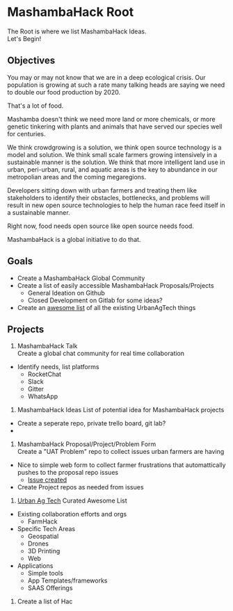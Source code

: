 # MashambaHack Root

The Root is where we list MashambaHack Ideas.  
Let's Begin!
## Objectives
You may or may not know that we are in a deep ecological crisis.  Our population is growing at such a rate many talking heads are saying we need to double our food production by 2020.

That's a lot of food.

Mashamba doesn't think we need more land or more chemicals, or more genetic tinkering with plants and animals that have served our species well for centuries.

We think crowdgrowing is a solution, we think open source technology is a model and solution.  We think small scale farmers growing intensively in a sustainable manner is the solution. We think that more intelligent land use in urban, peri-urban, rural, and aquatic areas is the key to abundance in our metropolian areas and the coming megaregions.  

Developers sitting down with urban farmers and treating them like stakeholders to identify their obstacles, bottlenecks, and problems will result in new open source technologies to help the human race feed itself in a sustainable manner.

Right now, food needs open source like open source needs food.

MashambaHack is a global initiative to do that.

## Goals

- Create a MashambaHack Global Community
- Create a list of easily accessible MashambaHack Proposals/Projects
  - General Ideation on Github
  - Closed Development on Gitlab for some ideas?
- Create an [awesome list](https://github.com/MashambaHack/UAT) of all the existing UrbanAgTech things


## Projects
1. MashambaHack Talk  
Create a global chat community for real time collaboration
  - Identify needs, list platforms
    - RocketChat
    - Slack
    - Gitter
    - WhatsApp
1. MashambaHack Ideas
List of potential idea for MashambaHack projects
  - Create a seperate repo, private trello board, git lab?
  -

1. MashambaHack Proposal/Project/Problem Form  
Create a "UAT Problem" repo to collect issues urban farmers are having
  - Nice to simple web form to collect farmer frustrations that automattically pushes to the proposal repo issues
      - [Issue created](https://github.com/MashambaHack/Root/issues/1)
  - Create Project repos as needed from issues
1. [Urban Ag Tech](https://github.com/MashambaHack/UAT) Curated Awesome List
  - Existing collaboration efforts and orgs
    - FarmHack
  - Specific Tech Areas
    - Geospatial
    - Drones
    - 3D Printing
    - Web
  - Applications
    - Simple tools
    - App Templates/frameworks
    - SAAS Offerings
1. Create a list of Hac
